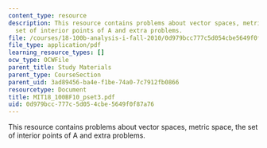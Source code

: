 ```yaml
---
content_type: resource
description: This resource contains problems about vector spaces, metric space, the
  set of interior points of A and extra problems.
file: /courses/18-100b-analysis-i-fall-2010/0d979bcc777c5d054cbe5649f0f87a76_MIT18_100BF10_pset3.pdf
file_type: application/pdf
learning_resource_types: []
ocw_type: OCWFile
parent_title: Study Materials
parent_type: CourseSection
parent_uid: 3ad89456-ba4e-f1be-74a0-7c7912fb0866
resourcetype: Document
title: MIT18_100BF10_pset3.pdf
uid: 0d979bcc-777c-5d05-4cbe-5649f0f87a76
---
```

This resource contains problems about vector spaces, metric space, the set of interior points of A and extra problems.

